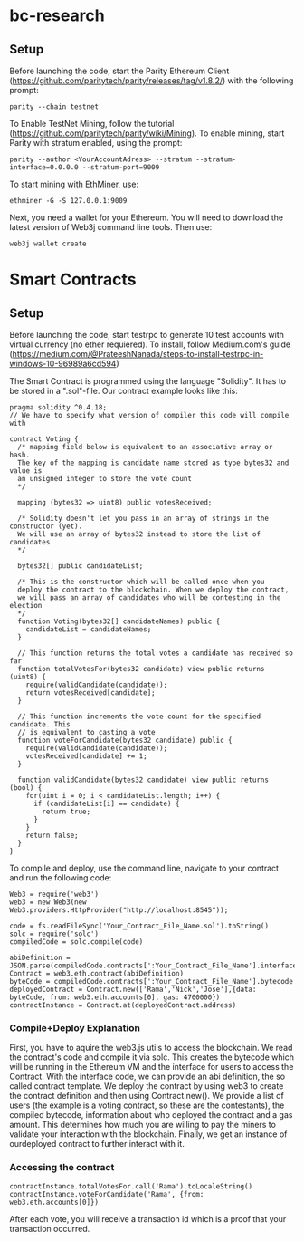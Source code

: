 # bc-research

## Setup
Before launching the code, start the Parity Ethereum Client (https://github.com/paritytech/parity/releases/tag/v1.8.2/) with the following prompt:

```
parity --chain testnet
```

To Enable TestNet Mining, follow the tutorial (https://github.com/paritytech/parity/wiki/Mining). To enable mining, start Parity with stratum enabled, using the prompt:

```
parity --author <YourAccountAdress> --stratum --stratum-interface=0.0.0.0 --stratum-port=9009
```
To start mining with EthMiner, use:

```
ethminer -G -S 127.0.0.1:9009
```

Next, you need a wallet for your Ethereum. You will need to download the latest version of Web3j command line tools. Then use:

```
web3j wallet create
```

# Smart Contracts

## Setup
Before launching the code, start testrpc to generate 10 test accounts with virtual currency (no ether requiered). To install, follow Medium.com's guide (https://medium.com/@PrateeshNanada/steps-to-install-testrpc-in-windows-10-96989a6cd594)

The Smart Contract is programmed using the language "Solidity". It has to be stored in a ".sol"-file. Our contract example looks like this:

```
pragma solidity ^0.4.18;
// We have to specify what version of compiler this code will compile with

contract Voting {
  /* mapping field below is equivalent to an associative array or hash.
  The key of the mapping is candidate name stored as type bytes32 and value is
  an unsigned integer to store the vote count
  */
  
  mapping (bytes32 => uint8) public votesReceived;
  
  /* Solidity doesn't let you pass in an array of strings in the constructor (yet).
  We will use an array of bytes32 instead to store the list of candidates
  */
  
  bytes32[] public candidateList;

  /* This is the constructor which will be called once when you
  deploy the contract to the blockchain. When we deploy the contract,
  we will pass an array of candidates who will be contesting in the election
  */
  function Voting(bytes32[] candidateNames) public {
    candidateList = candidateNames;
  }

  // This function returns the total votes a candidate has received so far
  function totalVotesFor(bytes32 candidate) view public returns (uint8) {
    require(validCandidate(candidate));
    return votesReceived[candidate];
  }

  // This function increments the vote count for the specified candidate. This
  // is equivalent to casting a vote
  function voteForCandidate(bytes32 candidate) public {
    require(validCandidate(candidate));
    votesReceived[candidate] += 1;
  }

  function validCandidate(bytes32 candidate) view public returns (bool) {
    for(uint i = 0; i < candidateList.length; i++) {
      if (candidateList[i] == candidate) {
        return true;
      }
    }
    return false;
  }
}
```

To compile and deploy, use the command line, navigate to your contract and run the following code:

```
Web3 = require('web3')
web3 = new Web3(new Web3.providers.HttpProvider("http://localhost:8545"));

code = fs.readFileSync('Your_Contract_File_Name.sol').toString()
solc = require('solc')
compiledCode = solc.compile(code)

abiDefinition = JSON.parse(compiledCode.contracts[':Your_Contract_File_Name'].interface)
Contract = web3.eth.contract(abiDefinition)
byteCode = compiledCode.contracts[':Your_Contract_File_Name'].bytecode
deployedContract = Contract.new(['Rama','Nick','Jose'],{data: byteCode, from: web3.eth.accounts[0], gas: 4700000})
contractInstance = Contract.at(deployedContract.address)
```

### Compile+Deploy Explanation

First, you have to aquire the web3.js utils to access the blockchain. We read the contract's code and compile it via solc. This creates the bytecode which will be running in the Ethereum VM and the interface for users to access the Contract. With the interface code, we can provide an abi definition, the so called contract template. We deploy the contract by using web3 to create the contract definition and then using Contract.new(). We provide a list of users (the example is a voting contract, so these are the contestants), the compiled bytecode, information about who deployed the contract and a gas amount. This determines how much you are willing to pay the miners to validate your interaction with the blockchain. Finally, we get an instance of ourdeployed contract to further interact with it.

### Accessing the contract 

```
contractInstance.totalVotesFor.call('Rama').toLocaleString()
contractInstance.voteForCandidate('Rama', {from: web3.eth.accounts[0]})
```

After each vote, you will receive a transaction id which is a proof that your transaction occurred.